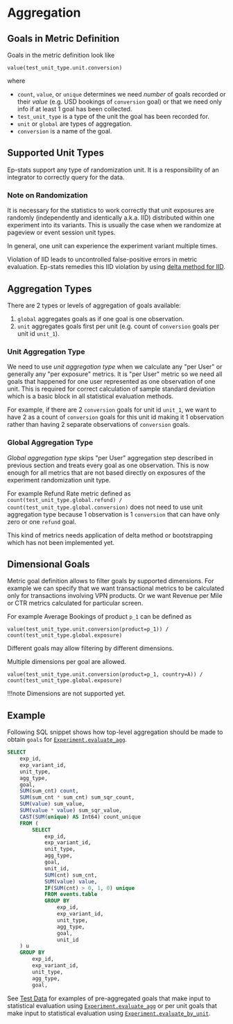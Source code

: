 # Aggregation

## Goals in Metric Definition

Goals in the metric definition look like

```value(test_unit_type.unit.conversion)```

where

* `count`, `value`, or `unique` determines we need *number* of goals recorded or their *value* (e.g. USD bookings of `conversion` goal) or that we need only info if at least 1 goal has been collected.
* `test_unit_type` is a type of the unit the goal has been recorded for.
* `unit` or `global` are types of aggregation.
* `conversion` is a name of the goal.

## Supported Unit Types

Ep-stats support any type of randomization unit. It is a responsibility of an integrator to correctly query for the data.

### Note on Randomization

It is necessary for the statistics to work correctly that unit exposures are randomly (independently and identically a.k.a. IID) distributed within one experiment into its variants. This is usually the case when we randomize at pageview or event session unit types.

In general, one unit can experience the experiment variant multiple times.

Violation of IID leads to uncontrolled false-positive errors in metric evaluation. Ep-stats remedies this IID violation by using [delta method for IID](../stats/ctr.md##asymptotic-distribution-of-ctr).

## Aggregation Types

There are 2 types or levels of aggregation of goals available:

1. `global` aggregates goals as if one goal is one observation.
1. `unit` aggregates goals first per unit (e.g. count of `conversion` goals per unit id `unit_1`).

### Unit Aggregation Type

We need to use *unit aggregation type* when we calculate any "per User" or generally any "per exposure" metrics. It is "per User" metric so we need all goals that happened for one user represented as one observation of one unit. This is required for correct calculation of sample standard deviation which is a basic block in all statistical evaluation methods.

For example, if there are 2 `conversion` goals for unit id `unit_1`, we want to have 2 as a count of `conversion` goals for this unit id making it 1 observation rather than having 2 separate observations of `conversion` goals.

### Global Aggregation Type

*Global aggregation type* skips "per User" aggregation step described in previous section and treats every goal as one observation. This is now enough for all metrics that are not based directly on exposures of the experiment randomization unit type.

For example Refund Rate metric defined as `count(test_unit_type.global.refund) / count(test_unit_type.global.conversion)` does not need to use unit aggregation type because 1 observation is 1 `conversion` that can have only zero or one `refund` goal.

This kind of metrics needs application of delta method or bootstrapping which has not been implemented yet.

## Dimensional Goals

Metric goal definition allows to filter goals by supported dimensions. For example we can specify that we want transactional metrics to be calculated only for transactions involving VPN products. Or we want Revenue per Mile or CTR metrics calculated for particular screen.

For example Average Bookings of product `p_1` can be defined as

```
value(test_unit_type.unit.conversion(product=p_1)) / count(test_unit_type.global.exposure)
```

Different goals may allow filtering by different dimensions.

Multiple dimensions per goal are allowed.

```
value(test_unit_type.unit.conversion(product=p_1, country=A)) / count(test_unit_type.global.exposure)
```


!!!note
    Dimensions are not supported yet.

## Example

Following SQL snippet shows how top-level aggregation should be made to obtain `goals` for [`Experiment.evaluate_agg`](./api/experiment.md#epstats.toolkit.experiment.Experiment.evaluate_agg).

```SQL
SELECT
    exp_id,
    exp_variant_id,
    unit_type,
    agg_type,
    goal,
    SUM(sum_cnt) count,
    SUM(sum_cnt * sum_cnt) sum_sqr_count,
    SUM(value) sum_value,
    SUM(value * value) sum_sqr_value,
    CAST(SUM(unique) AS Int64) count_unique
    FROM (
        SELECT
            exp_id,
            exp_variant_id,
            unit_type,
            agg_type,
            goal,
            unit_id,
            SUM(cnt) sum_cnt,
            SUM(value) value,
            IF(SUM(cnt) > 0, 1, 0) unique
            FROM events.table
            GROUP BY
                exp_id,
                exp_variant_id,
                unit_type,
                agg_type,
                goal,
                unit_id
    ) u
    GROUP BY
        exp_id,
        exp_variant_id,
        unit_type,
        agg_type,
        goal,
```

See [Test Data](test_data.md) for examples of pre-aggregated goals that make input to statistical evaluation using [`Experiment.evaluate_agg`](../api/experiment.md#epstats.toolkit.experiment.Experiment.evaluate_agg) or per unit goals that make input to statistical evaluation using [`Experiment.evaluate_by_unit`](../api/experiment.md#epstats.toolkit.experiment.Experiment.evaluate_by_unit).
